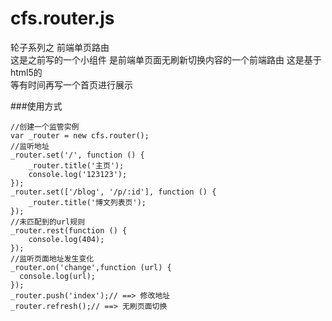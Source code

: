 # cfs.router.js
轮子系列之 前端单页路由  
这是之前写的一个小组件 是前端单页面无刷新切换内容的一个前端路由
这是基于html5的  
等有时间再写一个首页进行展示  

###使用方式
```
//创建一个监管实例
var _router = new cfs.router();
//监听地址
_router.set('/', function () {
    _router.title('主页');
    console.log('123123');
});
_router.set(['/blog', '/p/:id'], function () {
    _router.title('博文列表页');
});
//未匹配到的url规则
_router.rest(function () {
    console.log(404);
});
//监听页面地址发生变化
_router.on('change',function (url) {
  console.log(url);
});
_router.push('index');// ==> 修改地址
_router.refresh();// ==> 无刷页面切换
```